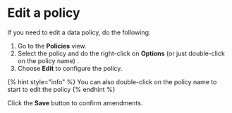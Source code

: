# Edit a policy

If you need to edit a data policy, do the following:

1. Go to the **Policies** view.
2. Select the policy and do the right-click on **Options** \(or just double-click on the policy name\) .
3. Choose **Edit** to configure the policy.

{% hint style="info" %}
You can also double-click on the policy name to start to edit the policy
{% endhint %}

 Click the **Save** button to confirm amendments.  





